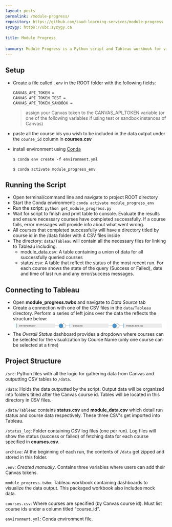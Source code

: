 ```yaml
---
layout: posts
permalink: /module-progress/
repository: https://github.com/saud-learning-services/module-progress
syzygy: https://ubc.syzygy.ca

title: Module Progress

summary: Module Progress is a Python script and Tableau workbook for visualizing students progress in a Canvas course. The script component gathers, cleans and exports data from the Canvas LMS REST API. This data can then be imported into Tableau and explored using a collection of interactive dashboards.
---
```


## Setup

- Create a file called `.env` in the ROOT folder with the following fields:

  ```
  CANVAS_API_TOKEN =
  CANVAS_API_TOKEN_TEST =
  CANVAS_API_TOKEN_SANDBOX =
  ```

  > assign your Canvas token to the CANVAS_API_TOKEN variable (or one of the following variables if using test or sandbox instances of Canvas)

- paste all the course ids you wish to be included in the data output under the `course_id` column in **courses.csv**

- install environment using [Conda](https://docs.conda.io/en/latest/)

  `$ conda env create -f environment.yml`

  `$ conda activate module_progress_env`

## Running the Script

- Open terminal/command line and navigate to project ROOT directory
- Start the Conda environment: `conda activate module_progress_env`
- Run the script: `python get_module_progress.py`
- Wait for script to finish and print table to console. Evaluate the results and ensure necessary courses have completed successfully. If a course fails, error messages will provide info about what went wrong.
- All courses that completed successfully will have a directory titled by course id in the /data folder with 4 CSV files inside
- The directory: `data/Tableau` will contain all the necessary files for linking to Tableau including:
  - module_data.csv: A table containing a union of data for all successfully queried courses
  - status.csv: A table that reflect the status of the most recent run. For each course shows the state of the query (Success or Failed), date and time of last run and any error/success messages.

## Connecting to Tableau

- Open **module_progress.twbx** and navigate to _Data Source_ tab
- Create a connection with one of the CSV files in the `data/Tableau` directory. Perform a series of left joins over the data the reflects the structure below:
  ![join diagram](../assets/images/joins.png)
- The _Overall Status_ dashboard provides a dropdown where courses can be selected for the visualization by Course Name (only one course can be selected at a time)

## Project Structure

`/src`: Python files with all the logic for gathering data from Canvas and outputting CSV tables to `/data`.

`/data`: Holds the data outputted by the script. Output data will be organized into folders titled after the Canvas course id. Tables will be located in this directory in CSV files.

`/data/Tableau`: contains **status.csv** and **module_data.csv** which detail run status and course data respectively. These three CSV's get imported into Tableau.

`/status_log`: Folder containing CSV log files (one per run). Log files will show the status (success or failed) of fetching data for each course specified in **courses.csv**.

`archive`: At the beginning of each run, the contents of `/data` get zipped and stored in this folder.

`.env`: _Created manually_. Contains three variables where users can add their Canvas tokens.

`module_progress.twbx`: Tableau workbook containing dashboards to visualize the data output. This packaged workbook also includes mock data.

`courses.csv`: Where courses are specified (by Canvas course id). Must list course ids under a column titled "course_id".

`environment.yml`: Conda environment file.